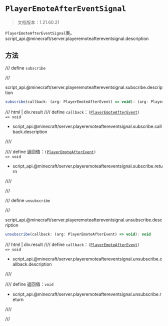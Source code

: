 # `PlayerEmoteAfterEventSignal`

> 文档版本：1.21.60.21

`PlayerEmoteAfterEventSignal`类。script_api.@minecraft/server.playeremoteaftereventsignal.description

## 方法

/// define
`subscribe`


///

script_api.@minecraft/server.playeremoteaftereventsignal.subscribe.description

```js
subscribe(callback: (arg: PlayerEmoteAfterEvent) => void): (arg: PlayerEmoteAfterEvent) => void
```

/// html | div.result
//// define
`callback`：<code>(<a href="../playeremoteafterevent/">PlayerEmoteAfterEvent</a>) =&gt; void</code>

- script_api.@minecraft/server.playeremoteaftereventsignal.subscribe.callback.description


////

//// define
返回值：<code>(<a href="../playeremoteafterevent/">PlayerEmoteAfterEvent</a>) =&gt; void</code>

- script_api.@minecraft/server.playeremoteaftereventsignal.subscribe.return


////

///


/// define
`unsubscribe`


///

script_api.@minecraft/server.playeremoteaftereventsignal.unsubscribe.description

```js
unsubscribe(callback: (arg: PlayerEmoteAfterEvent) => void): void
```

/// html | div.result
//// define
`callback`：<code>(<a href="../playeremoteafterevent/">PlayerEmoteAfterEvent</a>) =&gt; void</code>

- script_api.@minecraft/server.playeremoteaftereventsignal.unsubscribe.callback.description


////

//// define
返回值：`void`

- script_api.@minecraft/server.playeremoteaftereventsignal.unsubscribe.return


////

///

